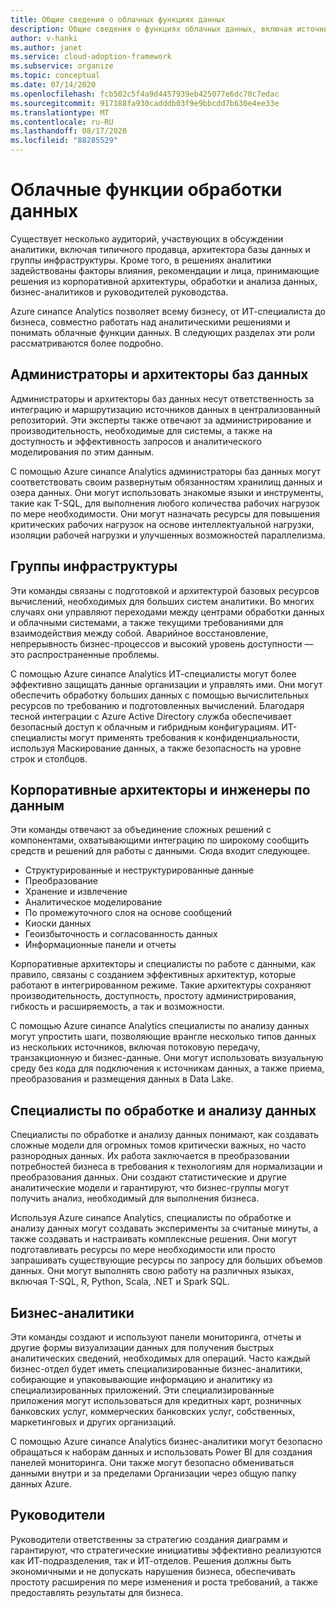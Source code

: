 ```yaml
---
title: Общие сведения о облачных функциях данных
description: Общие сведения о функциях облачных данных, включая источник функциональности, область и конечный результат.
author: v-hanki
ms.author: janet
ms.service: cloud-adoption-framework
ms.subservice: organize
ms.topic: conceptual
ms.date: 07/14/2020
ms.openlocfilehash: fcb502c5f4a9d4457939eb425077e6dc70c7edac
ms.sourcegitcommit: 917188fa930cadddb03f9e9bbcdd7b630e4ee33e
ms.translationtype: MT
ms.contentlocale: ru-RU
ms.lasthandoff: 08/17/2020
ms.locfileid: "88285529"
---
```

# <a name="cloud-data-functions"></a>Облачные функции обработки данных

Существует несколько аудиторий, участвующих в обсуждении аналитики, включая типичного продавца, архитектора базы данных и группы инфраструктуры. Кроме того, в решениях аналитики задействованы факторы влияния, рекомендации и лица, принимающие решения из корпоративной архитектуры, обработки и анализа данных, бизнес-аналитиков и руководителей руководства.

Azure синапсе Analytics позволяет всему бизнесу, от ИТ-специалиста до бизнеса, совместно работать над аналитическими решениями и понимать облачные функции данных. В следующих разделах эти роли рассматриваются более подробно.

## <a name="database-administrators-and-architects"></a>Администраторы и архитекторы баз данных

Администраторы и архитекторы баз данных несут ответственность за интеграцию и маршрутизацию источников данных в централизованный репозиторий. Эти эксперты также отвечают за администрирование и производительность, необходимые для системы, а также на доступность и эффективность запросов и аналитического моделирования по этим данным.

С помощью Azure синапсе Analytics администраторы баз данных могут соответствовать своим развернутым обязанностям хранилищ данных и озера данных. Они могут использовать знакомые языки и инструменты, такие как T-SQL, для выполнения любого количества рабочих нагрузок по мере необходимости. Они могут назначать ресурсы для повышения критических рабочих нагрузок на основе интеллектуальной нагрузки, изоляции рабочей нагрузки и улучшенных возможностей параллелизма.

## <a name="infrastructure-teams"></a>Группы инфраструктуры

Эти команды связаны с подготовкой и архитектурой базовых ресурсов вычислений, необходимых для больших систем аналитики. Во многих случаях они управляют переходами между центрами обработки данных и облачными системами, а также текущими требованиями для взаимодействия между собой. Аварийное восстановление, непрерывность бизнес-процессов и высокий уровень доступности — это распространенные проблемы.

С помощью Azure синапсе Analytics ИТ-специалисты могут более эффективно защищать данные организации и управлять ими. Они могут обеспечить обработку больших данных с помощью вычислительных ресурсов по требованию и подготовленных вычислений. Благодаря тесной интеграции с Azure Active Directory служба обеспечивает безопасный доступ к облачным и гибридным конфигурациям. ИТ-специалисты могут применять требования к конфиденциальности, используя Маскирование данных, а также безопасность на уровне строк и столбцов.

## <a name="enterprise-architects-and-data-engineers"></a>Корпоративные архитекторы и инженеры по данным

Эти команды отвечают за объединение сложных решений с компонентами, охватывающими интеграцию по широкому сообщить средств и решений для работы с данными. Сюда входит следующее.

- Структурированные и неструктурированные данные
- Преобразование
- Хранение и извлечение
- Аналитическое моделирование
- По промежуточного слоя на основе сообщений
- Киоски данных
- Геоизбыточность и согласованность данных
- Информационные панели и отчеты
 
 Корпоративные архитекторы и специалисты по работе с данными, как правило, связаны с созданием эффективных архитектур, которые работают в интегрированном режиме. Такие архитектуры сохраняют производительность, доступность, простоту администрирования, гибкость и расширяемость, а так и возможности.

С помощью Azure синапсе Analytics специалисты по анализу данных могут упростить шаги, позволяющие врангле несколько типов данных из нескольких источников, включая потоковую передачу, транзакционную и бизнес-данные. Они могут использовать визуальную среду без кода для подключения к источникам данных, а также приема, преобразования и размещения данных в Data Lake.

## <a name="data-scientists"></a>Специалисты по обработке и анализу данных

Специалисты по обработке и анализу данных понимают, как создавать сложные модели для огромных томов критически важных, но часто разнородных данных. Их работа заключается в преобразовании потребностей бизнеса в требования к технологиям для нормализации и преобразования данных. Они создают статистические и другие аналитические модели и гарантируют, что бизнес-группы могут получить анализ, необходимый для выполнения бизнеса.

Используя Azure синапсе Analytics, специалисты по обработке и анализу данных могут создавать эксперименты за считаные минуты, а также создавать и настраивать комплексные решения. Они могут подготавливать ресурсы по мере необходимости или просто запрашивать существующие ресурсы по запросу для больших объемов данных. Они могут выполнять свою работу на различных языках, включая T-SQL, R, Python, Scala, .NET и Spark SQL.

## <a name="business-analysts"></a>Бизнес-аналитики

Эти команды создают и используют панели мониторинга, отчеты и другие формы визуализации данных для получения быстрых аналитических сведений, необходимых для операций. Часто каждый бизнес-отдел будет иметь специализированные бизнес-аналитики, собирающие и упаковывающие информацию и аналитику из специализированных приложений. Эти специализированные приложения могут использоваться для кредитных карт, розничных банковских услуг, коммерческих банковских услуг, собственных, маркетинговых и других организаций.  

С помощью Azure синапсе Analytics бизнес-аналитики могут безопасно обращаться к наборам данных и использовать Power BI для создания панелей мониторинга. Они также могут безопасно обмениваться данными внутри и за пределами Организации через общую папку данных Azure.

## <a name="executives"></a>Руководители

Руководители ответственны за стратегию создания диаграмм и гарантируют, что стратегические инициативы эффективно реализуются как ИТ-подразделения, так и ИТ-отделов. Решения должны быть экономичными и не допускать нарушения бизнеса, обеспечивать простоту расширения по мере изменения и роста требований, а также предоставлять результаты для бизнеса.

